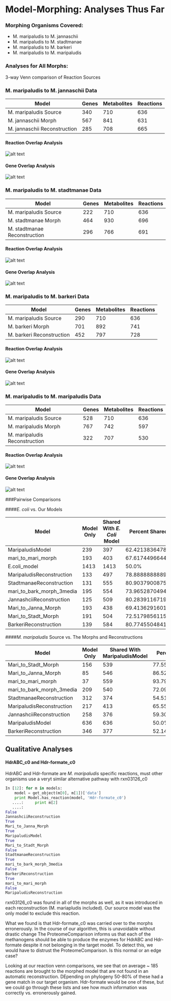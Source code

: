 # Model-Morphing: Analyses Thus Far

### Morphing Organisms Covered:
* M. maripaludis to M. jannaschii
* M. maripaludis to M. stadtmanae
* M. maripaludis to M. barkeri
* M. maripaludis to M. maripaludis

### Analyses for All Morphs:
3-way Venn comparison of Reaction Sources


### M. maripaludis to M. jannaschii Data

| Model  | Genes | Metabolites  | Reactions |
| ------------- | ------------- | ------------- | ------------- |
| M. maripaludis Source          | 340     | 710           |         636 | 
| M. jannaschii Morph            | 567     | 841           | 631         | 
| M. jannaschii Reconstruction   | 285     | 708           | 665         | 

#### Reaction Overlap Analysis
![alt text](https://raw.githubusercontent.com/kingb12/model-morphing/master/analysisimages/marijannarxnsvenn.png "marijannarxnsvenn.png")

#### Gene Overlap Analysis
![alt text](https://raw.githubusercontent.com/kingb12/model-morphing/master/analysisimages/marijannagenesvenn.png "marijannagenesvenn.png")

### M. maripaludis to M. stadtmanae Data

| Model  | Genes | Metabolites  | Reactions |
| ------------- | ------------- | ------------- | ------------- |
| M. maripaludis Source          | 222 | 710 | 636 |
| M. stadtmanae Morph            | 464 | 930 | 696 |
| M. stadtmanae Reconstruction   | 296 | 766 | 691 |

#### Reaction Overlap Analysis
![alt text](https://raw.githubusercontent.com/kingb12/model-morphing/master/analysisimages/maristadtrxnsvenn.png "maristadtrxnsvenn.png")

#### Gene Overlap Analysis
![alt text](https://raw.githubusercontent.com/kingb12/model-morphing/master/analysisimages/maristadtgenesvenn.png "maristadtgenesvenn.png")

### M. maripaludis to M. barkeri Data

| Model  | Genes | Metabolites  | Reactions |
| ------------- | ------------- | ------------- | ------------- |
| M. maripaludis Source       | 290 | 710 | 636 |
| M. barkeri Morph            | 701 | 892 | 741 |
| M. barkeri Reconstruction   | 452 | 797 | 728 |

#### Reaction Overlap Analysis
![alt text](https://raw.githubusercontent.com/kingb12/model-morphing/master/analysisimages/maribarkrxnsvenn.png "maribarkrxnsvenn.png")

#### Gene Overlap Analysis
![alt text](https://raw.githubusercontent.com/kingb12/model-morphing/master/analysisimages/maribarkgenesvenn.png "maribarkgenesvenn.png")

### M. maripaludis to M. maripaludis Data

| Model  | Genes | Metabolites  | Reactions |
| ------------- | ------------- | ------------- | ------------- |
| M. maripaludis Source       | 528 | 710 | 636 |
| M. maripaludis Morph            | 767 | 742 | 597 |
| M. maripaludis Reconstruction   | 322 | 707 | 530 |

#### Reaction Overlap Analysis
![alt text](https://raw.githubusercontent.com/kingb12/model-morphing/master/analysisimages/marimarirxnsvenn.png "marimarirxnsvenn.png")

#### Gene Overlap Analysis
![alt text](https://raw.githubusercontent.com/kingb12/model-morphing/master/analysisimages/marimarigenesvenn.png "marimarigenesvenn.png")



###Pairwise Comparisons

####*E. coli* vs. Our Models

| Model | Model Only | Shared With *E. Coli* Model | Percent Shared |
| --- | --- | --- | --- |
| MaripaludisModel | 239 | 397 | 62.4213836478% |
| mari_to_mari_morph | 193 | 403 | 67.6174496644% |
| E.coli_model | 1413 | 1413 | 50.0% |
| MaripaludisReconstruction | 133 | 497 | 78.8888888889% |
| StadtmanaeReconstruction | 131 | 555 | 80.9037900875% |
| mari_to_bark_morph_3media | 195 | 554 | 73.9652870494% |
| JannashciiReconstruction | 125 | 509 | 80.2839116719% |
| Mari_to_Janna_Morph | 193 | 438 | 69.4136291601% |
| Mari_to_Stadt_Morph | 191 | 504 | 72.5179856115% |
| BarkeriReconstruction | 139 | 584 | 80.7745504841% |

####*M. maripaludis* Source vs. The Morphs and Reconstructions

| Model | Model Only | Shared With MaripaludisModel | Percent Shared |
| --- | --- | --- | --- |
| Mari_to_Stadt_Morph | 156 | 539 | 77.5539568345% |
| Mari_to_Janna_Morph | 85 | 546 | 86.529318542% |
| mari_to_mari_morph | 37 | 559 | 93.7919463087% |
| mari_to_bark_morph_3media | 209 | 540 | 72.0961281709% |
| StadtmanaeReconstruction | 312 | 374 | 54.5189504373% |
| MaripaludisReconstruction | 217 | 413 | 65.5555555556% |
| JannashciiReconstruction | 258 | 376 | 59.3059936909% |
| MaripaludisModel | 636 | 636 | 50.0% |
| BarkeriReconstruction | 346 | 377 | 52.1438450899% |


## Qualitative Analyses

#### HdrABC_c0 and Hdr-formate_c0
HdrABC and Hdr-formate are *M. maripaludis* specific reactions, must other organisms use a veryt similar alternative pathway with rxn03126_c0 

```python
In [12]: for m in models:
    model = get_object(m[0], m[1])['data']
    print Model.has_reaction(model, 'Hdr-formate_c0')
   ....:     print m[2]
   ....:
False
JannashciiReconstruction
True
Mari_to_Janna_Morph
True
MaripaludisModel
True
Mari_to_Stadt_Morph
False
StadtmanaeReconstruction
True
mari_to_bark_morph_3media
False
BarkeriReconstruction
True
mari_to_mari_morph
False
MaripaludisReconstruction
```
rxn03126_c0 was found in all of the morphs as well, as it was introduced in each reconstruction (M. mariapludis included). Our source model was the only model to exclude this reaction.

What we found is that Hdr-formate_c0 was carried over to the morphs erronerously. In the course of our algorithm, this is unavoidable without drastic change
The ProteomeComparison informs us that each of the methanogens should be able to produce the enzymes for HdrABC and Hdr-formate despite it not belonging in the
target model. To detect this, we would have to distrust the ProteomeComparison. Is this normal or an edge case? 

Looking at our reaction venn comparisons, we see that on average ~ 185 reactions are brought to the morphed model that are not found in an automatic reconstruction. DEpending on phylogeny 50-80% of these had a gene match in our target organism. Hdr-formate would be one of these, but we could go through these lists and see how much information was correctly vs. erronerously gained.
